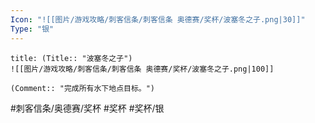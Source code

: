 ```yaml
---
Icon: "![[图片/游戏攻略/刺客信条/刺客信条 奥德赛/奖杯/波塞冬之子.png|30]]"
Type: "银"
---
```

```ad-common-silver-trophy
title: (Title:: "波塞冬之子")
![[图片/游戏攻略/刺客信条/刺客信条 奥德赛/奖杯/波塞冬之子.png|100]]

(Comment:: "完成所有水下地点目标。")
```

#刺客信条/奥德赛/奖杯 #奖杯 #奖杯/银
